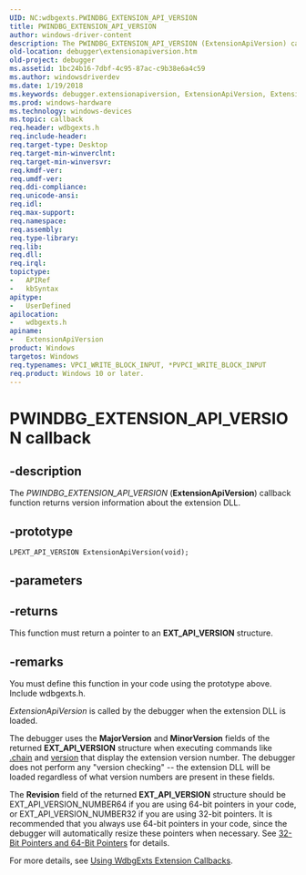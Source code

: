 ```yaml
---
UID: NC:wdbgexts.PWINDBG_EXTENSION_API_VERSION
title: PWINDBG_EXTENSION_API_VERSION
author: windows-driver-content
description: The PWINDBG_EXTENSION_API_VERSION (ExtensionApiVersion) callback function returns version information about the extension DLL.
old-location: debugger\extensionapiversion.htm
old-project: debugger
ms.assetid: 1bc24b16-7dbf-4c95-87ac-c9b38e6a4c59
ms.author: windowsdriverdev
ms.date: 1/19/2018
ms.keywords: debugger.extensionapiversion, ExtensionApiVersion, ExtensionApiVersion callback function [Windows Debugging], ExtensionApiVersion, PWINDBG_EXTENSION_API_VERSION, PWINDBG_EXTENSION_API_VERSION, wdbgexts/ExtensionApiVersion, WdbgExts_Callbacks_1aa063c9-a47d-4c18-a643-007f635b8cff.xml
ms.prod: windows-hardware
ms.technology: windows-devices
ms.topic: callback
req.header: wdbgexts.h
req.include-header: 
req.target-type: Desktop
req.target-min-winverclnt: 
req.target-min-winversvr: 
req.kmdf-ver: 
req.umdf-ver: 
req.ddi-compliance: 
req.unicode-ansi: 
req.idl: 
req.max-support: 
req.namespace: 
req.assembly: 
req.type-library: 
req.lib: 
req.dll: 
req.irql: 
topictype:
-	APIRef
-	kbSyntax
apitype:
-	UserDefined
apilocation:
-	wdbgexts.h
apiname:
-	ExtensionApiVersion
product: Windows
targetos: Windows
req.typenames: VPCI_WRITE_BLOCK_INPUT, *PVPCI_WRITE_BLOCK_INPUT
req.product: Windows 10 or later.
---
```


# PWINDBG_EXTENSION_API_VERSION callback


## -description


The <i>PWINDBG_EXTENSION_API_VERSION</i> (<b>ExtensionApiVersion</b>) callback function returns version information about the extension DLL.


## -prototype


````
LPEXT_API_VERSION ExtensionApiVersion(void);
````


## -parameters










## -returns


This function must return a pointer to an <b>EXT_API_VERSION</b> structure.



## -remarks


You must define this function in your code using the prototype above. Include wdbgexts.h.

<i>ExtensionApiVersion</i> is called by the debugger when the extension DLL is loaded.

The debugger uses the <b>MajorVersion</b> and <b>MinorVersion</b> fields of the returned <b>EXT_API_VERSION</b> structure when executing commands like <a href="https://msdn.microsoft.com/73139b02-265a-424d-9de8-f4f3736e62db">.chain</a> and <a href="https://msdn.microsoft.com/library/windows/hardware/dn973197">version</a> that display the extension version number. The debugger does not perform any "version checking" -- the extension DLL will be loaded regardless of what version numbers are present in these fields.

The <b>Revision</b> field of the returned <b>EXT_API_VERSION</b> structure should be EXT_API_VERSION_NUMBER64 if you are using 64-bit pointers in your code, or EXT_API_VERSION_NUMBER32 if you are using 32-bit pointers. It is recommended that you always use 64-bit pointers in your code, since the debugger will automatically resize these pointers when necessary. See <a href="https://msdn.microsoft.com/library/windows/hardware/ff537780">32-Bit Pointers and 64-Bit Pointers</a> for details.

For more details, see <a href="https://msdn.microsoft.com/library/windows/hardware/ff560220">Using WdbgExts Extension Callbacks</a>.


